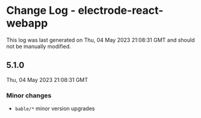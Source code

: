 # Change Log - electrode-react-webapp

This log was last generated on Thu, 04 May 2023 21:08:31 GMT and should not be manually modified.

## 5.1.0
Thu, 04 May 2023 21:08:31 GMT

### Minor changes

- `bable/*` minor version upgrades

